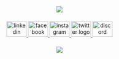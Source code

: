 <div align="center">
  <img style="100%" src="https://capsule-render.vercel.app/api?type=speech&height=100&section=header&reversal=true&text=Welcome%20to%20my%20profile&fontSize=50&fontColor=FEFCE7&fontAlign=50&fontAlignY=50&stroke=-&strokeWidth=0&descSize=20&descAlign=50&descAlignY=50&textBg=false&theme=cobalt"  />
</div>

###

<div align="center">
  <a href="https://www.linkedin.com/in/itcjorgebarbosa/" target="_blank">
    <img src="https://raw.githubusercontent.com/maurodesouza/profile-readme-generator/master/src/assets/icons/social/linkedin/default.svg" width="52" height="40" alt="linkedin logo"  />
  </a>
  <a href="https://www.facebook.com/jorge.barbosa1990" target="_blank">
    <img src="https://raw.githubusercontent.com/maurodesouza/profile-readme-generator/master/src/assets/icons/social/facebook/default.svg" width="52" height="40" alt="facebook logo"  />
  </a>
  <a href="https://www.instagram.com/jorgebarbosa1990/" target="_blank">
    <img src="https://raw.githubusercontent.com/maurodesouza/profile-readme-generator/master/src/assets/icons/social/instagram/default.svg" width="52" height="40" alt="instagram logo"  />
  </a>
  <a href="https://x.com/jorgebarbosa90" target="_blank">
    <img src="https://raw.githubusercontent.com/maurodesouza/profile-readme-generator/master/src/assets/icons/social/twitter/default.svg" width="52" height="40" alt="twitter logo"  />
  </a>
  <a href="https://discord.com/users/jbarbosa90" target="_blank">
    <img src="https://raw.githubusercontent.com/maurodesouza/profile-readme-generator/master/src/assets/icons/social/discord/default.svg" width="52" height="40" alt="discord logo"  />
  </a>
</div>

###

<div align="center">
  <img src="https://visitor-badge.laobi.icu/badge?page_id=itcjorgebarbosa.itcjorgebarbosa&"  />
</div>

###
